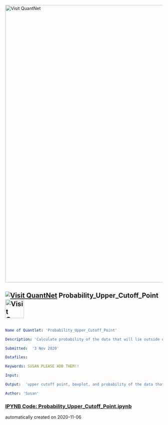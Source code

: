 [<img src="https://github.com/QuantLet/Styleguide-and-FAQ/blob/master/pictures/banner.png" width="888" alt="Visit QuantNet">](http://quantlet.de/)

## [<img src="https://github.com/QuantLet/Styleguide-and-FAQ/blob/master/pictures/qloqo.png" alt="Visit QuantNet">](http://quantlet.de/) **Probability_Upper_Cutoff_Point** [<img src="https://github.com/QuantLet/Styleguide-and-FAQ/blob/master/pictures/QN2.png" width="60" alt="Visit QuantNet 2.0">](http://quantlet.de/)

```yaml

Name of Quantlet: 'Probability_Upper_Cutoff_Point'

Description: 'Calculate probability of the data that will lie outside of the upper cutoff point'

Submitted:  '3 Nov 2020'

Datafiles: 

Keywords: SUSAN PLEASE ADD THEM!!

Input:

Output:  'upper cutoff point, boxplot, and probability of the data that lies outside upper cutoff point'

Author: 'Susan'

```

### [IPYNB Code: Probability_Upper_Cutoff_Point.ipynb](Probability_Upper_Cutoff_Point.ipynb)


automatically created on 2020-11-06